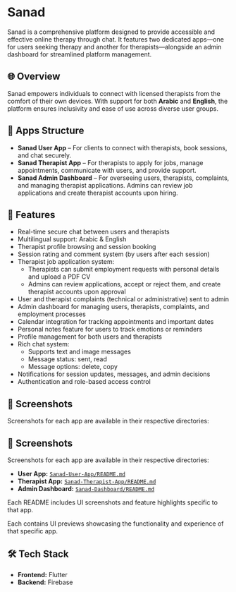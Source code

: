 # Sanad

Sanad is a comprehensive platform designed to provide accessible and effective online therapy through chat. It features two dedicated apps—one for users seeking therapy and another for therapists—alongside an admin dashboard for streamlined platform management.

## 🌐 Overview

Sanad empowers individuals to connect with licensed therapists from the comfort of their own devices. With support for both **Arabic** and **English**, the platform ensures inclusivity and ease of use across diverse user groups.

## 📱 Apps Structure

- **Sanad User App** – For clients to connect with therapists, book sessions, and chat securely.
- **Sanad Therapist App** – For therapists to apply for jobs, manage appointments, communicate with users, and provide support.
- **Sanad Admin Dashboard** – For overseeing users, therapists, complaints, and managing therapist applications. Admins can review job applications and create therapist accounts upon hiring.

## 🚀 Features

- Real-time secure chat between users and therapists
- Multilingual support: Arabic & English
- Therapist profile browsing and session booking
- Session rating and comment system (by users after each session)
- Therapist job application system:
  - Therapists can submit employment requests with personal details and upload a PDF CV
  - Admins can review applications, accept or reject them, and create therapist accounts upon approval
- User and therapist complaints (technical or administrative) sent to admin
- Admin dashboard for managing users, therapists, complaints, and employment processes
- Calendar integration for tracking appointments and important dates
- Personal notes feature for users to track emotions or reminders
- Profile management for both users and therapists
- Rich chat system:
  - Supports text and image messages
  - Message status: sent, read
  - Message options: delete, copy
- Notifications for session updates, messages, and admin decisions
- Authentication and role-based access control

## 📸 Screenshots

Screenshots for each app are available in their respective directories:

## 📸 Screenshots

Screenshots for each app are available in their respective directories:

- **User App:** [`Sanad-User-App/README.md`](./Sanad-User-App/README.md)
- **Therapist App:** [`Sanad-Therapist-App/README.md`](./Sanad-Therapist-App/README.md)
- **Admin Dashboard:** [`Sanad-Dashboard/README.md`](./Sanad-Dashboard/README.md)

Each README includes UI screenshots and feature highlights specific to that app.


Each contains UI previews showcasing the functionality and experience of that specific app.

## 🛠️ Tech Stack

- **Frontend:** Flutter
- **Backend:** Firebase 
